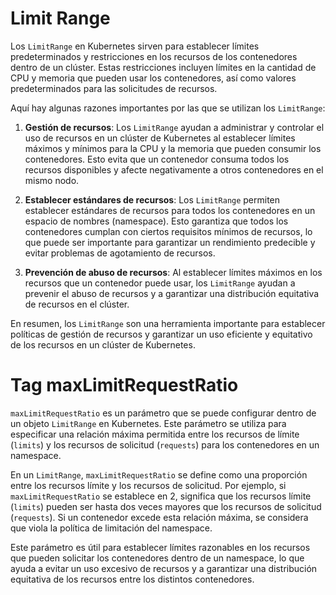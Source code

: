 # Limit Range
Los `LimitRange` en Kubernetes sirven para establecer límites predeterminados y restricciones en los recursos de los contenedores dentro de un clúster. Estas restricciones incluyen límites en la cantidad de CPU y memoria que pueden usar los contenedores, así como valores predeterminados para las solicitudes de recursos.

Aquí hay algunas razones importantes por las que se utilizan los `LimitRange`:

1. **Gestión de recursos**: Los `LimitRange` ayudan a administrar y controlar el uso de recursos en un clúster de Kubernetes al establecer límites máximos y mínimos para la CPU y la memoria que pueden consumir los contenedores. Esto evita que un contenedor consuma todos los recursos disponibles y afecte negativamente a otros contenedores en el mismo nodo.

2. **Establecer estándares de recursos**: Los `LimitRange` permiten establecer estándares de recursos para todos los contenedores en un espacio de nombres (namespace). Esto garantiza que todos los contenedores cumplan con ciertos requisitos mínimos de recursos, lo que puede ser importante para garantizar un rendimiento predecible y evitar problemas de agotamiento de recursos.

3. **Prevención de abuso de recursos**: Al establecer límites máximos en los recursos que un contenedor puede usar, los `LimitRange` ayudan a prevenir el abuso de recursos y a garantizar una distribución equitativa de recursos en el clúster.

En resumen, los `LimitRange` son una herramienta importante para establecer políticas de gestión de recursos y garantizar un uso eficiente y equitativo de los recursos en un clúster de Kubernetes.

# Tag maxLimitRequestRatio 
`maxLimitRequestRatio` es un parámetro que se puede configurar dentro de un objeto `LimitRange` en Kubernetes. Este parámetro se utiliza para especificar una relación máxima permitida entre los recursos de límite (`limits`) y los recursos de solicitud (`requests`) para los contenedores en un namespace.

En un `LimitRange`, `maxLimitRequestRatio` se define como una proporción entre los recursos límite y los recursos de solicitud. Por ejemplo, si `maxLimitRequestRatio` se establece en 2, significa que los recursos límite (`limits`) pueden ser hasta dos veces mayores que los recursos de solicitud (`requests`). Si un contenedor excede esta relación máxima, se considera que viola la política de limitación del namespace.

Este parámetro es útil para establecer límites razonables en los recursos que pueden solicitar los contenedores dentro de un namespace, lo que ayuda a evitar un uso excesivo de recursos y a garantizar una distribución equitativa de los recursos entre los distintos contenedores.
